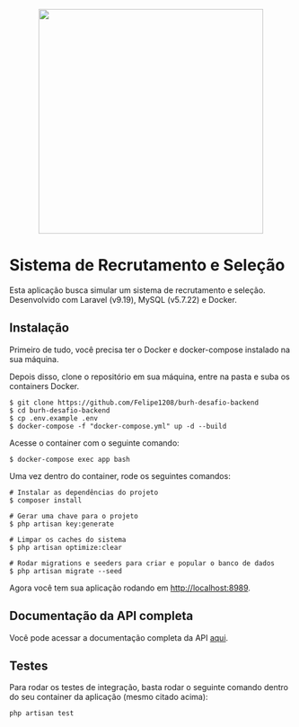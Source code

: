 <p align="center"><a href="https://laravel.com" target="_blank"><img src="https://raw.githubusercontent.com/laravel/art/master/logo-lockup/5%20SVG/2%20CMYK/1%20Full%20Color/laravel-logolockup-cmyk-red.svg" width="400"></a></p>

# Sistema de Recrutamento e Seleção

Esta aplicação busca simular um sistema de recrutamento e seleção. 
Desenvolvido com Laravel (v9.19), MySQL (v5.7.22) e Docker.

## Instalação

Primeiro de tudo, você precisa ter o Docker e docker-compose instalado na sua máquina.

Depois disso, clone o repositório em sua máquina, entre na pasta e suba os containers Docker.

```
$ git clone https://github.com/Felipe1208/burh-desafio-backend
$ cd burh-desafio-backend
$ cp .env.example .env
$ docker-compose -f "docker-compose.yml" up -d --build
```

Acesse o container com o seguinte comando:
```
$ docker-compose exec app bash
```

Uma vez dentro do container, rode os seguintes comandos:
```
# Instalar as dependências do projeto
$ composer install

# Gerar uma chave para o projeto
$ php artisan key:generate

# Limpar os caches do sistema
$ php artisan optimize:clear

# Rodar migrations e seeders para criar e popular o banco de dados
$ php artisan migrate --seed
```

Agora você tem sua aplicação rodando em [http://localhost:8989](http://localhost:8989).

## Documentação da API completa

Você pode acessar a documentação completa da API [aqui](https://documenter.getpostman.com/view/24928584/2s8YzZRKqj).

## Testes

Para rodar os testes de integração, basta rodar o seguinte comando dentro do seu container da aplicação (mesmo citado acima):

```
php artisan test
```
